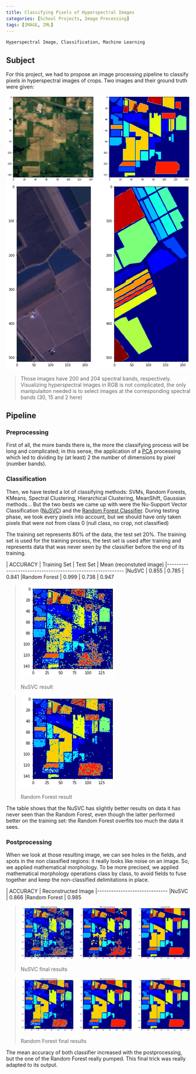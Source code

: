 ```yaml
---
title: Classifying Pixels of Hyperspectral Images
categories: [School Projects, Image Processing]
tags: [IMAGE, IML]
---
```


```
Hyperspectral Image, Classification, Machine Learning
```

## Subject

For this project, we had to propose an image processing pipeline to classify
pixels in hyperspectral images of crops. Two images and their ground truth were
given:

![](/static/imgs/iml1.png)
![](/static/imgs/iml2.png)

> Those images have 200 and 204 spectral bands, respectively.
> Visualizing hyperspectral images in RGB is not complicated, the only
> manipulaiton needed is to select images at the corresponding spectral
> bands (30, 15 and 2 here)

## Pipeline

### Preprocessing

First of all, the more bands there is, the more the classifying process will be
long and complicated; in this sense, the application of a
[PCA](https://en.wikipedia.org/wiki/Principal_component_analysis) processing
which led to dividing by (at least) 2 the number of dimensions by pixel (number
bands).

### Classification

Then, we have tested a lot of classifying methods: SVMs, Random Forests, KMeans,
Spectral Clustering, Hierarchical Clustering, MeanShift, Gaussian methods... But
the two bests we came up with were the Nu-Support Vector Classification
([NuSVC](https://scikit-learn.org/stable/modules/generated/sklearn.svm.NuSVC.html))
and the [Random Forest
Classifier](https://scikit-learn.org/stable/modules/generated/sklearn.ensemble.RandomForestClassifier.html).
During testing phase, we took every pixels into account, but we should have
only taken pixels that were not from class 0 (null class, no crop, not
classified)

The training set represents 80% of the data, the test set 20%. The training set
is used for the training process, the test set is used after training and
represents data that was never seen by the classifier before the end of its
training.

| ACCURACY     | Training Set | Test Set | Mean (reconstuted image)
|-----------------------------------------------------------
|NuSVC         | 0.855        | 0.785    | 0.841
|Random Forest | 0.999        | 0.738    | 0.947

> ![](/static/imgs/iml3.png)
>
> NuSVC result

> ![](/static/imgs/iml4.png)
>
> Random Forest result

The table shows that the NuSVC has slightly better results on data it has never
seen than the Random Forest, even though the latter performed better on the
training set: the Random Forest overfits too much the data it sees.

### Postprocessing

When we look at those resulting image, we can see holes in the fields, and spots
in the non classified regions: it really looks like noise on an image. So, we
applied mathematical morphology. To be more precised, we applied mathematical
morphology operations class by class, to avoid fields to fuse together and keep
the non-classified delimitations in place.

| ACCURACY     | Reconstructed Image
|------------------------------
|NuSVC         | 0.866
|Random Forest | 0.985

> ![](/static/imgs/iml5.png)
>
> NuSVC final results


> ![](/static/imgs/iml6.png)
>
> Random Forest final results

The mean accuracy of both classifier increased with the postprocessing, but the
one of the Random Forest really pumped. This final trick was really adapted to
its output.
